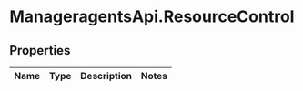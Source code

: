 # ManageragentsApi.ResourceControl

## Properties
Name | Type | Description | Notes
------------ | ------------- | ------------- | -------------


